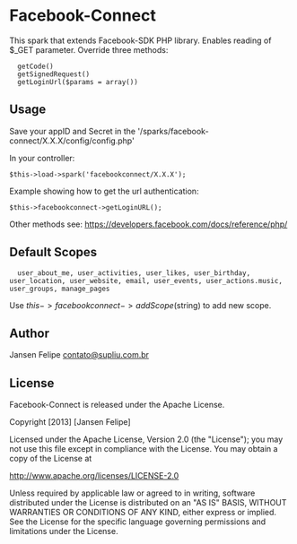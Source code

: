 Facebook-Connect
==============

This spark that extends Facebook-SDK PHP library.
Enables reading of $_GET parameter.
Override three methods: 

      getCode()   
      getSignedRequest()
      getLoginUrl($params = array())
   

Usage
------------

Save your appID and Secret in the '/sparks/facebook-connect/X.X.X/config/config.php'

In your controller:

    $this->load->spark('facebookconnect/X.X.X');


Example showing how to get the url authentication:     
    
    $this->facebookconnect->getLoginURL();

Other methods see: https://developers.facebook.com/docs/reference/php/

Default Scopes
--------------

      user_about_me, user_activities, user_likes, user_birthday, user_location, user_website, email, user_events, user_actions.music, user_groups, manage_pages

Use $this->facebookconnect->addScope($string) to add new scope.

Author
------

Jansen Felipe <contato@supliu.com.br>

License
-------

Facebook-Connect is released under the Apache License. 

Copyright [2013] [Jansen Felipe]

Licensed under the Apache License, Version 2.0 (the "License");
you may not use this file except in compliance with the License.
You may obtain a copy of the License at

   http://www.apache.org/licenses/LICENSE-2.0

Unless required by applicable law or agreed to in writing, software
distributed under the License is distributed on an "AS IS" BASIS,
WITHOUT WARRANTIES OR CONDITIONS OF ANY KIND, either express or implied.
See the License for the specific language governing permissions and
limitations under the License.
